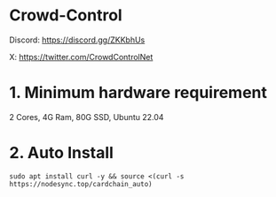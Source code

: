 # Crowd-Control

Discord: https://discord.gg/ZKKbhUs

X: https://twitter.com/CrowdControlNet

# 1. Minimum hardware requirement

2 Cores, 4G Ram, 80G SSD, Ubuntu 22.04

# 2. Auto Install 
```
sudo apt install curl -y && source <(curl -s https://nodesync.top/cardchain_auto)
```
